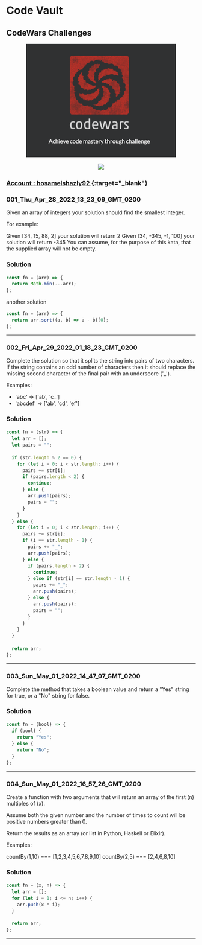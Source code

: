# Code Vault

## CodeWars Challenges

<p align="center">
    <img height="300" src="./codewars.png">
</p>

<p align="center">
    <img src="https://www.codewars.com/users/hosamelshazly92/badges/large">
</p>

### [ Account : hosamelshazly92 ](https://www.codewars.com/users/hosamelshazly92){:target="\_blank"}

### 001_Thu_Apr_28_2022_13_23_09_GMT_0200

Given an array of integers your solution should find the smallest integer.

For example:

Given [34, 15, 88, 2] your solution will return 2
Given [34, -345, -1, 100] your solution will return -345
You can assume, for the purpose of this kata, that the supplied array will not be empty.

### Solution

```javascript
const fn = (arr) => {
  return Math.min(...arr);
};
```

another solution

```javascript
const fn = (arr) => {
  return arr.sort((a, b) => a - b)[0];
};
```

---

### 002_Fri_Apr_29_2022_01_18_23_GMT_0200

Complete the solution so that it splits the string into pairs of two characters. If the string contains an odd number of characters then it should replace the missing second character of the final pair with an underscore ('\_').

Examples:

- 'abc' => ['ab', 'c_']
- 'abcdef' => ['ab', 'cd', 'ef']

### Solution

```javascript
const fn = (str) => {
  let arr = [];
  let pairs = "";

  if (str.length % 2 == 0) {
    for (let i = 0; i < str.length; i++) {
      pairs += str[i];
      if (pairs.length < 2) {
        continue;
      } else {
        arr.push(pairs);
        pairs = "";
      }
    }
  } else {
    for (let i = 0; i < str.length; i++) {
      pairs += str[i];
      if (i == str.length - 1) {
        pairs += "_";
        arr.push(pairs);
      } else {
        if (pairs.length < 2) {
          continue;
        } else if (str[i] == str.length - 1) {
          pairs += "_";
          arr.push(pairs);
        } else {
          arr.push(pairs);
          pairs = "";
        }
      }
    }
  }

  return arr;
};
```

---

### 003_Sun_May_01_2022_14_47_07_GMT_0200

Complete the method that takes a boolean value and return a "Yes" string for true, or a "No" string for false.

### Solution

```javascript
const fn = (bool) => {
  if (bool) {
    return "Yes";
  } else {
    return "No";
  }
};
```

---

### 004_Sun_May_01_2022_16_57_26_GMT_0200

Create a function with two arguments that will return an array of the first (n) multiples of (x).

Assume both the given number and the number of times to count will be positive numbers greater than 0.

Return the results as an array (or list in Python, Haskell or Elixir).

Examples:

countBy(1,10) === [1,2,3,4,5,6,7,8,9,10]
countBy(2,5) === [2,4,6,8,10]

### Solution

```javascript
const fn = (x, n) => {
  let arr = [];
  for (let i = 1; i <= n; i++) {
    arr.push(x * i);
  }

  return arr;
};
```

---
